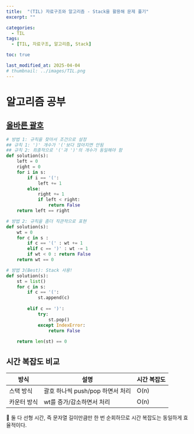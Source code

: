```yaml
---
title:  "(TIL) 자료구조와 알고리즘 - Stack을 활용해 문제 풀기"
excerpt: ""

categories:
  - TIL
tags:
  - [TIL, 자료구조, 알고리즘, Stack]

toc: true

last_modified_at: 2025-04-04
# thumbnail: ../images/TIL.png
---
```


# 알고리즘 공부
## [올바른 괄호](https://school.programmers.co.kr/learn/courses/30/lessons/12909)

```py
# 방법 1: 규칙을 찾아서 조건으로 설정
## 규칙 1: ')' 개수가 '('보다 많아지면 안됨
## 규칙 2: 최종적으로 '('과 ')'의 개수가 동일해야 함
def solution(s):
    left = 0
    right = 0
    for i in s:
        if i == '(':
            left += 1
        else:
            right += 1
            if left < right:
                return False
    return left == right

# 방법 2: 규칙을 좀더 직관적으로 표현
def solution(s):
    wt = 0
    for c in s :
        if c == '(' : wt += 1
        elif c == ')' : wt -= 1
        if wt < 0 : return False
    return wt == 0

# 방법 3(Best): Stack 사용!
def solution(s):
    st = list()
    for c in s:
        if c == '(':
            st.append(c)
            
        elif c == ')':
            try:
                st.pop()
            except IndexError:
                return False
            
    return len(st) == 0
```

## 시간 복잡도 비교
방식    | 설명	    | 시간 복잡도
--------|----------|------------
스택 방식 |	괄호 하나씩 push/pop 하면서 처리 |	O(n)
카운터 방식	| wt를 증가/감소하면서 처리 |	O(n)

📌 둘 다 선형 시간, 즉 문자열 길이만큼만 한 번 순회하므로 시간 복잡도는 동일하게 효율적이다.